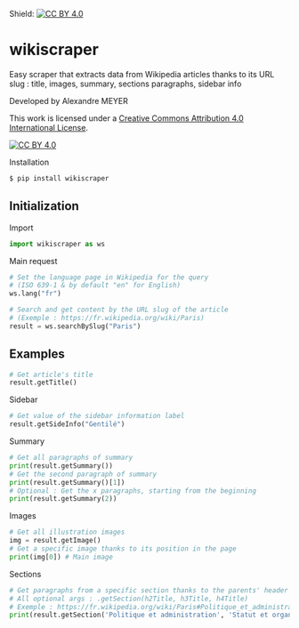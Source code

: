 Shield: [![CC BY 4.0][cc-by-shield]][cc-by]

# wikiscraper

Easy scraper that extracts data from Wikipedia articles thanks to its URL slug : title, images, summary, sections paragraphs, sidebar info

Developed by Alexandre MEYER

This work is licensed under a
[Creative Commons Attribution 4.0 International License][cc-by].

[![CC BY 4.0][cc-by-image]][cc-by]

[cc-by]: http://creativecommons.org/licenses/by/4.0/
[cc-by-image]: https://i.creativecommons.org/l/by/4.0/88x31.png
[cc-by-shield]: https://img.shields.io/badge/License-CC%20BY%204.0-lightgrey.svg


Installation

```python
$ pip install wikiscraper
```

## Initialization

Import
```python
import wikiscraper as ws
```

Main request
```python
# Set the language page in Wikipedia for the query
# (ISO 639-1 & by default "en" for English)
ws.lang("fr")
```

```python
# Search and get content by the URL slug of the article
# (Exemple : https://fr.wikipedia.org/wiki/Paris)
result = ws.searchBySlug("Paris")
```
## Examples

```python
# Get article's title
result.getTitle()
```

Sidebar
```python
# Get value of the sidebar information label
result.getSideInfo("Gentilé")
```

Summary
```python
# Get all paragraphs of summary
print(result.getSummary())
# Get the second paragraph of summary
print(result.getSummary()[1])
# Optional : Get the x paragraphs, starting from the beginning
print(result.getSummary(2))
```

Images
```python
# Get all illustration images
img = result.getImage()
# Get a specific image thanks to its position in the page
print(img[0]) # Main image
```

Sections
```python
# Get paragraphs from a specific section thanks to the parents' header title
# All optional args : .getSection(h2Title, h3Title, h4Title)
# Exemple : https://fr.wikipedia.org/wiki/Paris#Politique_et_administration
print(result.getSection('Politique et administration', 'Statut et organisation administrative', 'Historique')[0])
```